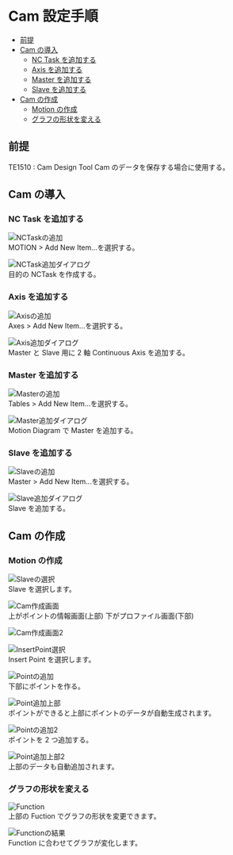 # Cam 設定手順

<!-- TOC -->

- [前提](#前提)
- [Cam の導入](#cam-の導入)
  - [NC Task を追加する](#nc-task-を追加する)
  - [Axis を追加する](#axis-を追加する)
  - [Master を追加する](#master-を追加する)
  - [Slave を追加する](#slave-を追加する)
- [Cam の作成](#cam-の作成)
  - [Motion の作成](#motion-の作成)
  - [グラフの形状を変える](#グラフの形状を変える)

## 前提

TE1510 : Cam Design Tool
Cam のデータを保存する場合に使用する。

## Cam の導入

### NC Task を追加する

![NCTaskの追加](assets/NCTaskの追加.png)  
MOTION > Add New Item...を選択する。

![NCTask追加ダイアログ](assets/NCTask追加ダイアログ.png)  
目的の NCTask を作成する。

### Axis を追加する

![Axisの追加](assets/Axisの追加.png)  
Axes > Add New Item...を選択する。

![Axis追加ダイアログ](assets/Axis追加ダイアログ.png)  
Master と Slave 用に 2 軸 Continuous Axis を追加する。

### Master を追加する

![Masterの追加](assets/Masterの追加.png)  
Tables > Add New Item...を選択する。

![Master追加ダイアログ](assets/Master追加ダイアログ.png)  
Motion Diagram で Master を追加する。

### Slave を追加する

![Slaveの追加](assets/Slaveの追加.png)  
Master > Add New Item...を選択する。

![Slave追加ダイアログ](assets/Slave追加ダイアログ.png)  
Slave を追加する。

## Cam の作成

### Motion の作成

![Slaveの選択](assets/Slaveの選択.png)  
Slave を選択します。

![Cam作成画面](assets/Cam作成画面.png)  
上がポイントの情報画面(上部)
下がプロファイル画面(下部)

![Cam作成画面2](assets/Cam作成画面2.png)

![InsertPoint選択](assets/InsertPoint選択.png)  
Insert Point を選択します。

![Pointの追加](assets/Pointの追加.png)  
下部にポイントを作る。

![Point追加上部](assets/Point追加上部.png)  
ポイントができると上部にポイントのデータが自動生成されます。

![Pointの追加2](assets/Pointの追加2.png)  
ポイントを 2 つ追加する。

![Point追加上部2](assets/Point追加上部2.png)  
上部のデータも自動追加されます。

### グラフの形状を変える

![Function](assets/Function.png)  
上部の Fuction でグラフの形状を変更できます。

![Functionの結果](assets/Functionの結果.png)  
Function に合わせてグラフが変化します。
